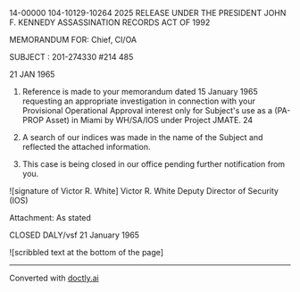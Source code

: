 14-00000
104-10129-10264
2025 RELEASE UNDER THE PRESIDENT JOHN F. KENNEDY ASSASSINATION RECORDS ACT OF 1992

MEMORANDUM FOR: Chief, CI/OA

SUBJECT : 201-274330
#214 485

21 JAN
1965

1.  Reference is made to your memorandum dated 15 January 1965 requesting an appropriate investigation in connection with your Provisional Operational Approval interest only for Subject's use as a (PA-PROP Asset) in Miami by WH/SA/IOS under Project JMATE.
    24
2. A search of our indices was made in the name of the Subject and reflected the attached information.

3. This case is being closed in our office pending further notification from you.

![signature of Victor R. White]
Victor R. White
Deputy Director of Security
(IOS)

Attachment:
As stated

CLOSED
DALY/vsf
21 January 1965

![scribbled text at the bottom of the page]


---
Converted with [doctly.ai](https://doctly.ai)